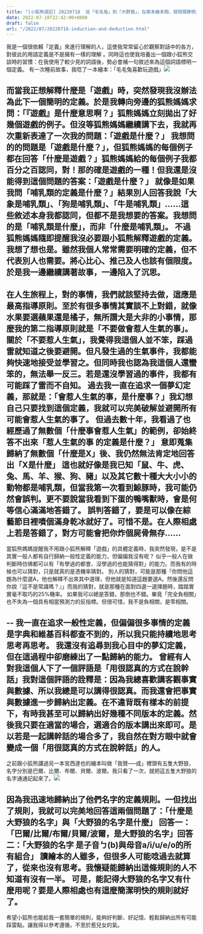 ```yaml
---
title: "[小狐熊週記] 20220718  從「毛毛兔」到「大野狼」，在兩本繪本間，發現既聰明且笨的自己。Induction and Deduction"
date: 2022-07-18T22:42:00+0800
draft: false
url: "/2022/07/20220718-induction-and-deduction.html"
---
```


我是一個很依賴「定義」來進行理解的人，這使我常常留心於觀察對話中的各方，對彼此的用語定義是不是擁有一樣的理解 。同時這也使我培養出一個跟小狐熊交談時的習慣：在我使用了較少見的詞語後，勢必會補一句敘述來為這個詞語標明一個定義。
有一次睡前故事，我唸了一本繪本：「毛毛兔喜歡玩遊戲」![](https://blogger.googleusercontent.com/img/a/AVvXsEhOf_3fnzIewZNLR0lQciId4FjlCDEB1qBvHU-uKIVT33NXRmTCJWPm5jR3jq96S_ZYuLWvwmkh_pG_040mu2OV4MJawzPEuBeiQd5wrNXg0_2xnryqs0vSYouPhE-EWosLzBkY1v6XAfOkaZ5NsH7kvtL6Z9OTr2W-aCudJ7OVK1JRE4O9OXcH7LfD)

而當我正想解釋什麼是「遊戲」時，突然發現我沒辦法為此下一個簡明的定義。於是我轉向旁邊的狐熊媽媽求問：「『遊戲』是什麼意思啊？」狐熊媽媽立刻拋出了好幾個遊戲的例子。但沒等狐熊媽媽繼續講下去，我就再次重新表達了一次我的問題：「遊戲是什麼？」
我想問的的問題是「遊戲是什麼？」，但狐熊媽媽的每個例子都在回答「什麼是遊戲？」狐熊媽媽給的每個例子我都百分之百認同，對！那的確是遊戲的一種！但我還是沒能得到這個問題的答案：「遊戲是什麼？」
就像是如果我問「哺乳類的定義是什麼？」結果別人回答我說「大象是哺乳類」、「狗是哺乳類」、「牛是哺乳類」……這些敘述本身我都認同，但都不是我想要的答案。我想問的是「哺乳類是什麼」，而非「什麼是哺乳類」。
不過狐熊媽媽隨即提醒我沒必要跟小狐熊解釋遊戲的定義。我想了想也是。雖然我個人常常需要明確的定義，但不代表別人也需要。將心比心、推己及人也該有個限度。
於是我一邊繼續講著故事，一邊陷入了沉思。
--
在人生旅程上，對的事情，我們就該堅持去做，這應是最高指導原則。至於有很多事情其實談不上對錯，就像水果要選蘋果還是橘子，無所謂大是大非的小事情，那麼我的第二指導原則就是「不要做會惹人生氣的事」。
關於「不要惹人生氣」，我覺得我這個人並不笨，踩過雷就知道之後要避開。但凡發生過的生氣事件，我都能夠快速地接受並學習之。但同時我也認為我這個人還蠻笨的，無法舉一反三。若是還沒學習過的事件，我都有可能踩了雷而不自知。
過去我一直在追求一個夢幻定義，那就是：「會惹人生氣的事，是什麼事？」我幻想自己只要找到這個定義，我就可以完美破解並避開所有可能會惹人生氣的事了。
但過去數十年，我看過了也經歷過了無數個「什麼事會惹人生氣」的範例，卻始終答不出來「惹人生氣的事 的定義是什麼？」
意即蒐集歸納了無數個「什麼是X」後、我仍然無法肯定地回答出「X是什麼」
這也就好像是我已知「鼠、牛、虎、兔、馬、羊、猴、狗、豬」以及其它數十種大大小小的動物都是哺乳類，但當我第一次看到鯨豚時，我可能仍然會誤判。更不要說當我看到下蛋的鴨嘴獸時，會是何等信心滿滿地答錯了。
誤判答錯了，要是可以像在綜藝節目裡噴個滿身乾冰就好了。可惜不是。在人際相處上若是答錯了，對方可能會把你炸個屍骨無存……
--
當狐熊媽媽提醒我不用跟小狐熊解釋「遊戲」的具體定義時，我突然發現，是不是其實一般人都有自行歸納一般性定義的能力，但偏偏我沒有呢？
似乎一般人在做判斷時彷彿都可以有「有學過的都會、沒學過的也能猜得對」的能力。而我有的時候也可以猜對，只是就真的是憑機率猜對。
別人的猜對，可能是那種「你問他這題為什麼選A，他也解釋不出來其中道理，但他就是知道這題要選A。然後還反問你說『這不是常識嗎？』」而我的猜對，就是那種在面對四選一選擇題時，踏踏實實毫不取巧的25%機率。
如果我可以總是答錯，那倒也不錯。畢竟「完全負相關」也不失為一個具有相當預測力的反指標。但很可惜，我不是負相關，是零相關。

--
我一直在追求一般性定義，但偏偏很多事情的定義是字典和維基百科都查不到的，所以我只能持續地思考思考再思考。
我還沒有追尋到我心目中的夢幻定義，但在這過程中卻磨練出了一點歸納的能力。
曾經有人對我這個人下了一個評語是「用很認真的方式在說幹話」我對這個評語的詮釋是：因為我總喜歡講客觀事實與數據、所以我總是可以講得很認真。而我還會把事實與數據進一步歸納出定義。在不違背既有樣本的前提下，有時我甚至可以歸納出好幾種不同版本的定義。然後我只要在適當的場合，選適合的版本講出來即可。是以若是一起講幹話的場合多了，我自然在對方眼中就會變成一個「用很認真的方式在說幹話」的人。
--
之前跟小狐熊講過另一本宮西達也的繪本叫做「我贊–––成」裡頭有五隻大野狼，名字分別是巴爾、比爾、布爾、貝爾、波爾。我只看了一次，就把這五隻大野狼的名字通通記起來了。![](https://blogger.googleusercontent.com/img/a/AVvXsEiG_6C2LFkoop3z6lKNZiyutPJS_YkUJ5nQ57zSY8W_3E-mIGcaQX-wMy_D-4YBet4kx7Ueg-yDhp3IMwBhTgA8T4peWrRc0jt9LpERS-1MLNXDXN0TS9uLVV3khcNTyBrGTIzs1jtlOV9ZL8gJkLoTyM90HLa2_EVm7ZshgewrcNF4cHurUC4P4U8o)

因為我迅速地歸納出了他們名字的定義規則。一但找出了規則，我就可以完美地回答這兩個問題了：「什麼是大野狼的名字」與「大野狼的名字是什麼」
回答一：「巴爾/比爾/布爾/貝爾/波爾，是大野狼的名字」回答二：「大野狼的名字 是子音ㄅ(b)與母音a/i/u/e/o的所有組合」
讀繪本的人雖多，但很多人可能唸過去就算了，從來也沒有思考。我懷疑能歸納出這條規則的人不知道有沒有一半。
可是，能記得大野狼的名字又有什麼用呢？要是人際相處也有這麼簡潔明快的規則就好了。
--
希望小狐熊也能給我一套簡單的規則，能夠好判斷、好記憶、輕鬆歸納出所有可能踩雷點。讓我得以參考遵循，不至於惹兒女的氣。

